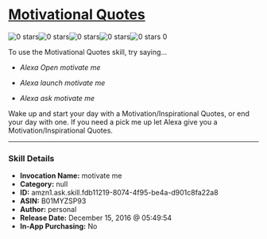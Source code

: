 # [Motivational Quotes](http://alexa.amazon.com/#skills/amzn1.ask.skill.fdb11219-8074-4f95-be4a-d901c8fa22a8)
![0 stars](../../images/ic_star_border_black_18dp_1x.png)![0 stars](../../images/ic_star_border_black_18dp_1x.png)![0 stars](../../images/ic_star_border_black_18dp_1x.png)![0 stars](../../images/ic_star_border_black_18dp_1x.png)![0 stars](../../images/ic_star_border_black_18dp_1x.png) 0

To use the Motivational Quotes skill, try saying...

* *Alexa Open motivate me*

* *Alexa launch motivate me*

* *Alexa ask motivate me*

Wake up and start your day with a Motivation/Inspirational  Quotes, or end your day with one. If you need a pick me up let Alexa give you a Motivation/Inspirational Quotes.

***

### Skill Details

* **Invocation Name:** motivate me
* **Category:** null
* **ID:** amzn1.ask.skill.fdb11219-8074-4f95-be4a-d901c8fa22a8
* **ASIN:** B01MYZSP93
* **Author:** personal
* **Release Date:** December 15, 2016 @ 05:49:54
* **In-App Purchasing:** No
